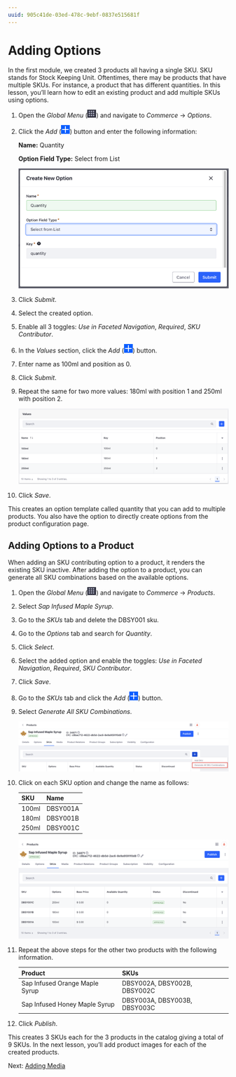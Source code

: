 ```yaml
---
uuid: 905c41de-03ed-478c-9ebf-0837e515681f
---
```

# Adding Options

In the first module, we created 3 products all having a single SKU. SKU stands for Stock Keeping Unit. Oftentimes, there may be products that have multiple SKUs. For instance, a product that has different quantities. In this lesson, you’ll learn how to edit an existing product and add multiple SKUs using options.

1. Open the *Global Menu* (![Global Menu](../../images/icon-applications-menu.png)) and navigate to *Commerce* &rarr; *Options*.

1. Click the *Add* (![Add](../../images/icon-add.png)) button and enter the following information:

   **Name:** Quantity

   **Option Field Type:** Select from List

   ![Create a new option for quantity.](./adding-options/images/01.png)

1. Click *Submit*.

1. Select the created option.

1. Enable all 3 toggles: *Use in Faceted Navigation*, *Required*, *SKU Contributor*.

1. In the *Values* section, click the *Add* (![Add](../../images/icon-add.png)) button.

1. Enter name as 100ml and position as 0.

1. Click *Submit*. 

1. Repeat the same for two more values: 180ml with position 1 and 250ml with position 2. 

   ![Enter selectable values for the option.](./adding-options/images/02.png)

1. Click *Save*.

This creates an option template called quantity that you can add to multiple products. You also have the option to directly create options from the product configuration page. 

## Adding Options to a Product

When adding an SKU contributing option to a product, it renders the existing SKU inactive. After adding the option to a product, you can generate all SKU combinations based on the available options.

1. Open the *Global Menu* (![Global Menu](../../images/icon-applications-menu.png)) and navigate to *Commerce* &rarr; *Products*.

1. Select *Sap Infused Maple Syrup*.

1. Go to the *SKUs* tab and delete the DBSY001 sku.

1. Go to the *Options* tab and search for *Quantity*.

1. Click *Select*.

1. Select the added option and enable the toggles: *Use in Faceted Navigation*, *Required*, *SKU Contributor*.

1. Click *Save*.

1. Go to the *SKUs* tab and click the *Add* (![Add](../../images/icon-add.png)) button. 

1. Select *Generate All SKU Combinations*.

   ![Enter selectable values for the option.](./adding-options/images/03.png)

1. Click on each SKU option and change the name as follows:

   | SKU   | Name     |
   | :---- | :------- |
   | 100ml | DBSY001A |
   | 180ml | DBSY001B |
   | 250ml | DBSY001C |

   ![Enter new names for all the created SKUs.](./adding-options/images/04.png)   

1. Repeat the above steps for the other two products with the following information.

   | Product                        | SKUs                         |
   | :----------------------------- | :--------------------------- |
   | Sap Infused Orange Maple Syrup | DBSY002A, DBSY002B, DBSY002C |
   | Sap Infused Honey Maple Syrup  | DBSY003A, DBSY003B, DBSY003C |

1. Click *Publish*. 

This creates 3 SKUs each for the 3 products in the catalog giving a total of 9 SKUs. In the next lesson, you’ll add product images for each of the created products.

Next: [Adding Media](./adding-media.md)